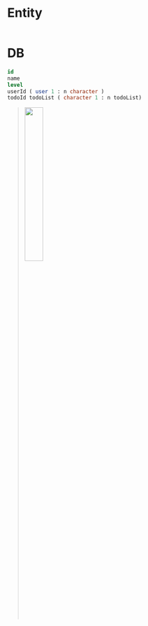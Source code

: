 # Entity
```java

```

# DB
```sql
id
name
level
userId ( user 1 : n character )
todoId todoList ( character 1 : n todoList)
```

> <img src="https://user-images.githubusercontent.com/17442343/121294307-20236f00-c928-11eb-9491-fef1c03c2ff8.jpeg" width="30%" height="30%">
